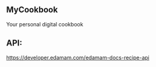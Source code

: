 ## MyCookbook
Your personal digital cookbook  

## API:  
https://developer.edamam.com/edamam-docs-recipe-api  
<!-- ## How To Setup The Developer Environment  (Windows OS)
-Install Python 3.7.9
-Open a new terminal and cd into the root directory  
-Create your virtual environment with Python (type "python -m venv venv")  
-Activate your environment (". venv/Scripts/activate")  
-Install the dependencies with pip "pip install -r requirements.txt"  
-Run the application with "flask run"   -->


